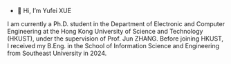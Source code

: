 - 👋 Hi, I’m Yufei XUE

I am currently a Ph.D. student in the Department of Electronic and Computer Engineering at the Hong Kong University of Science and Technology (HKUST), under the supervision of Prof. Jun ZHANG. 
Before joining HKUST, I received my B.Eng. in the School of Information Science and Engineering from Southeast University in 2024.
